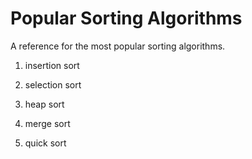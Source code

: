 # Popular Sorting Algorithms

A reference for the most popular sorting algorithms.

   1. insertion sort

   2. selection sort

   3. heap sort

   4. merge sort

   5. quick sort
